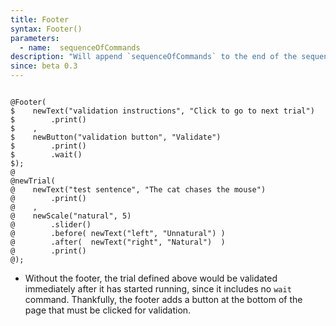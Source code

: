 ```yaml
---
title: Footer
syntax: Footer()
parameters:
  - name:  sequenceOfCommands 
description: "Will append `sequenceOfCommands` to the end of the sequence of commands of each trial created with `PennController`."
since: beta 0.3
---
```


<!--more-->

<pre><code class="language-diff-javascript diff-highlight try-data">
@Footer(
$    newText("validation instructions", "Click to go to next trial")
$        .print()
$    ,
$    newButton("validation button", "Validate")
$        .print()
$        .wait()
$);
@
@newTrial(
@    newText("test sentence", "The cat chases the mouse")
@        .print()
@    ,
@    newScale("natural", 5)
@        .slider()
@        .before( newText("left", "Unnatural") )
@        .after(  newText("right", "Natural")  )
@        .print()
@);
</code></pre>

+ Without the footer, the trial defined above would be validated immediately after it has started running, since it includes no `wait` command. Thankfully, the footer adds a button at the bottom of the page that must be clicked for validation.		
